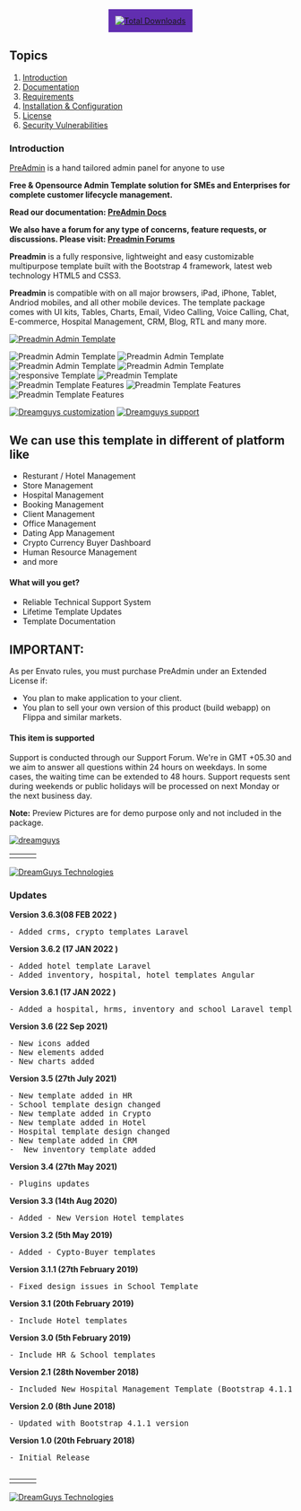 <div align="center">
<a  href="http://preadmin.io" style="display:inline-block;"><img src="https://dreamguystech.com/preadmin/assets/img/logo-white.png" alt="Total Downloads" style="background-color: #612EB0; padding: 12px;"></a>
</div>



## Topics

1. [Introduction](#introduction)
2. [Documentation](#documentation)
3. [Requirements](#requirements)
4. [Installation & Configuration](#installation-and-configuration)
5. [License](#license)
6. [Security Vulnerabilities](#security-vulnerabilities)

### Introduction

[PreAdmin](https://preadmin.io) is a hand tailored admin panel for anyone to use

**Free & Opensource Admin Template solution for SMEs and Enterprises for complete customer lifecycle management.**

**Read our documentation: [PreAdmin Docs](https://devdocs.preadmin.io/)**

**We also have a forum for any type of concerns, feature requests, or discussions. Please visit: [Preadmin Forums](https://forums.preadmin.io/)**

<p><strong>Preadmin</strong> is a fully responsive, lightweight and easy customizable multipurpose template built with the Bootstrap 4 framework, latest web technology HTML5 and CSS3.</p>

<p><strong>Preadmin</strong> is compatible with on all major browsers, iPad, iPhone, Tablet, Andriod mobiles, and all other mobile devices. The template package comes with UI kits, Tables, Charts, Email, Video Calling, Voice Calling, Chat, E-commerce, Hospital Management, CRM, Blog, RTL and many more.</p>

<a href="https://dreamguystech.com/preadmin/inventory/index.html"><img src="https://www.dreamguys.co.in/codecanyon/preadmin/new-template.png" alt="Preadmin Admin Template" /></a>

<img src="https://www.dreamguys.co.in/codecanyon/preadmin/preadmin-new-template.png" alt="Preadmin Admin Template" />
<img src="https://www.dreamguys.co.in/codecanyon/preadmin/screen.png" alt="Preadmin Admin Template" />
<img src="https://www.dreamguys.co.in/codecanyon/preadmin/responsive-preadmin.png" alt="Preadmin Admin Template" />

<img src="https://www.dreamguys.co.in/codecanyon/preadmin/home.png" alt="Preadmin Admin Template" />
<img src="https://www.dreamguys.co.in/codecanyon/preadmin/responsive.png" alt="responsive Template" />
<img src="https://www.dreamguys.co.in/codecanyon/preadmin/dark.png" alt="Preadmin Template" />
<img src="https://www.dreamguys.co.in/codecanyon/preadmin/feature.png" alt="Preadmin Template Features" />
<img src="https://www.dreamguys.co.in/codecanyon/preadmin/feature.png" alt="Preadmin Template Features" />
<img src="https://www.dreamguys.co.in/codecanyon/preadmin/reviews.png" alt="Preadmin Template Features" />

<a href="mailto:business@dreamguystech.com"><img src="http://dreamguys.co.in/themeforest/socialicons/need-customization.png" alt="Dreamguys customization"></a>
<a href="mailto:support@dreamguystech.com"><img src="http://dreamguys.co.in/themeforest/socialicons/need-support.png" alt="Dreamguys support"></a>

<h2>We can use this template in different of platform like</h2>
<ul>
<li>Resturant / Hotel Management</li>
<li>Store Management</li>
<li>Hospital Management</li>
<li>Booking Management</li>
<li>Client Management</li>
<li>Office Management</li>
<li>Dating App Management</li>
<li>Crypto Currency Buyer Dashboard</li>
<li>Human Resource Management</li>
<li>and more</li>
</ul>

<h4>What will you get?</h4>
<ul>
<li>Reliable Technical Support System</li>
<li>Lifetime Template Updates</li>
<li>Template Documentation</li>
</ul>

<h2>IMPORTANT: </h2>
<p>As per Envato rules, you must purchase PreAdmin under an Extended License if:</p>

<ul><li>You plan to make application to your client.</li>
<li>You plan to sell your own version of this product (build webapp) on Flippa and similar markets.</li></ul>

<h4>This item is supported</h4>
<p>Support is conducted through our Support Forum. We're in GMT +05.30 and we aim to answer all questions within 24 hours on weekdays. In some cases, the waiting time can be extended to 48 hours. Support requests sent during weekends or public holidays will be processed on next Monday or the next business day.</p>

<p><strong>Note:</strong> Preview Pictures are for demo purpose only and not included in the package.</p>

<a href="https://m.me/dreamguystech" rel="nofollow"><img src="https://www.dreamguys.co.in/codecanyon/gigs/live-chat.jpg" alt="dreamguys" /></a>
<table>
  <tr>
		<td><a href="https://www.facebook.com/dreamguystech/" rel="nofollow"><img alt="" src="http://dreamguys.co.in/themeforest/socialicons/dgt-fb.png"></a></td>
		<td><a href="https://www.twitter.com/dreamguystech/" rel="nofollow"><img alt="" src="http://dreamguys.co.in/themeforest/socialicons/dgt-twitter1.png"></a></td>
		<td><a href="https://codecanyon.net/user/dreamguys/follow" rel="nofollow"><img alt="" src="http://dreamguys.co.in/themeforest/socialicons/dgt-envato.png"></a></td>
    </tr>
</table>
<a href="http://www.dreamguys.co.in" rel="nofollow" target="_blank"><img src="https://www.dreamguys.co.in/codecanyon/gigs_services_market5" alt="DreamGuys Technologies" /></a>

<h3>Updates</h3>


<p><strong>Version 3.6.3(08 FEB 2022 )</strong></p>
<pre>
- Added crms, crypto templates Laravel
</pre>


<p><strong>Version 3.6.2 (17 JAN 2022 )</strong></p>
<pre>
- Added hotel template Laravel
- Added inventory, hospital, hotel templates Angular
</pre>


<p><strong>Version 3.6.1 (17 JAN 2022 )</strong></p>
<pre>
- Added a hospital, hrms, inventory and school Laravel templates.
</pre>

<p><strong>Version 3.6 (22 Sep 2021)</strong></p>
<pre>
- New icons added
- New elements added
- New charts added
</pre>

<p><strong>Version 3.5 (27th July 2021)</strong></p>
<pre>
- New template added in HR
- School template design changed
- New template added in Crypto
- New template added in Hotel
- Hospital template design changed
- New template added in CRM
-  New inventory template added
</pre>

<p><strong>Version 3.4 (27th May 2021)</strong></p>
<pre>
- Plugins updates
</pre>

<p><strong>Version 3.3 (14th Aug 2020)</strong></p>
<pre>
- Added - New Version Hotel templates
</pre>

<p><strong>Version 3.2 (5th May 2019)</strong></p>
<pre>
- Added - Cypto-Buyer templates
</pre>

<p><strong>Version 3.1.1 (27th February 2019)</strong></p>
<pre>- Fixed design issues in School Template
</pre>

<p><strong>Version 3.1 (20th February 2019)</strong></p>
<pre>- Include Hotel templates
</pre>

<p><strong>Version 3.0 (5th February 2019)</strong></p>
<pre>
- Include HR & School templates
</pre>

<p><strong>Version 2.1 (28th November 2018)</strong></p>
<pre>
- Included New Hospital Management Template (Bootstrap 4.1.1 version)
</pre>

<p><strong>Version 2.0 (8th June 2018)</strong></p>
<pre>
- Updated with Bootstrap 4.1.1 version
</pre>

<p><strong>Version 1.0 (20th February 2018) </strong></p>
<pre>
- Initial Release
</pre>

<p><a href="https://m.me/dreamguystech" rel="nofollow"><img src="https://www.dreamguys.co.in/codecanyon/gigs/live-chat.jpg" alt="" /></a></p>

<table><tr><td><a href="https://www.facebook.com/dreamguystech/" rel="nofollow"> <img src="https://www.dreamguys.co.in/codecanyon/facebook.png" alt="" /></a></td> 
<td><a href="https://twitter.com/dreamguystech" rel="nofollow"> <img src="https://www.dreamguys.co.in/codecanyon/twitter.png" alt="" /></a> </td>
<td><a href="https://www.linkedin.com/in/dreamguystech" rel="nofollow"> <img src="https://www.dreamguys.co.in/codecanyon/linkedin.png" alt="" /></a></td></tr></table>
<a href="http://www.dreamguys.co.in" rel="nofollow"> <img src="https://www.dreamguys.co.in/codecanyon/gigs_services_market5" alt="DreamGuys Technologies" /></a>
